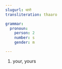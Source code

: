 ```yaml
---
slugurl: थारो
transliteration: thaaro

grammar:
  pronoun:
    person: 2
    number: s
    gender: m

---
```


<word-pos pos="pronoun">

<word-meanings>

1. your, yours

</word-meanings>

</word-pos>

